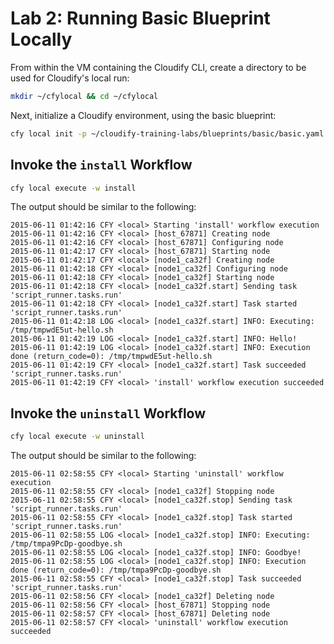 # Lab 2: Running Basic Blueprint Locally

From within the VM containing the Cloudify CLI, create a directory to be used for Cloudify's local run:

```bash
mkdir ~/cfylocal && cd ~/cfylocal
```

Next, initialize a Cloudify environment, using the basic blueprint:

```bash
cfy local init -p ~/cloudify-training-labs/blueprints/basic/basic.yaml
```

## Invoke the `install` Workflow

```bash
cfy local execute -w install
```

The output should be similar to the following:

```
2015-06-11 01:42:16 CFY <local> Starting 'install' workflow execution
2015-06-11 01:42:16 CFY <local> [host_67871] Creating node
2015-06-11 01:42:16 CFY <local> [host_67871] Configuring node
2015-06-11 01:42:17 CFY <local> [host_67871] Starting node
2015-06-11 01:42:17 CFY <local> [node1_ca32f] Creating node
2015-06-11 01:42:18 CFY <local> [node1_ca32f] Configuring node
2015-06-11 01:42:18 CFY <local> [node1_ca32f] Starting node
2015-06-11 01:42:18 CFY <local> [node1_ca32f.start] Sending task 'script_runner.tasks.run'
2015-06-11 01:42:18 CFY <local> [node1_ca32f.start] Task started 'script_runner.tasks.run'
2015-06-11 01:42:18 LOG <local> [node1_ca32f.start] INFO: Executing: /tmp/tmpwdE5ut-hello.sh
2015-06-11 01:42:19 LOG <local> [node1_ca32f.start] INFO: Hello!
2015-06-11 01:42:19 LOG <local> [node1_ca32f.start] INFO: Execution done (return_code=0): /tmp/tmpwdE5ut-hello.sh
2015-06-11 01:42:19 CFY <local> [node1_ca32f.start] Task succeeded 'script_runner.tasks.run'
2015-06-11 01:42:19 CFY <local> 'install' workflow execution succeeded
```

## Invoke the `uninstall` Workflow

```bash
cfy local execute -w uninstall
```

The output should be similar to the following:

```
2015-06-11 02:58:55 CFY <local> Starting 'uninstall' workflow execution
2015-06-11 02:58:55 CFY <local> [node1_ca32f] Stopping node
2015-06-11 02:58:55 CFY <local> [node1_ca32f.stop] Sending task 'script_runner.tasks.run'
2015-06-11 02:58:55 CFY <local> [node1_ca32f.stop] Task started 'script_runner.tasks.run'
2015-06-11 02:58:55 LOG <local> [node1_ca32f.stop] INFO: Executing: /tmp/tmpa9PcDp-goodbye.sh
2015-06-11 02:58:55 LOG <local> [node1_ca32f.stop] INFO: Goodbye!
2015-06-11 02:58:55 LOG <local> [node1_ca32f.stop] INFO: Execution done (return_code=0): /tmp/tmpa9PcDp-goodbye.sh
2015-06-11 02:58:55 CFY <local> [node1_ca32f.stop] Task succeeded 'script_runner.tasks.run'
2015-06-11 02:58:56 CFY <local> [node1_ca32f] Deleting node
2015-06-11 02:58:56 CFY <local> [host_67871] Stopping node
2015-06-11 02:58:57 CFY <local> [host_67871] Deleting node
2015-06-11 02:58:57 CFY <local> 'uninstall' workflow execution succeeded
```